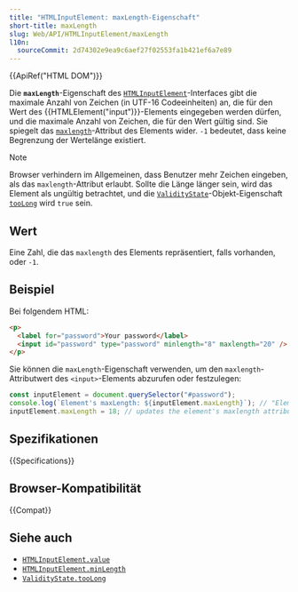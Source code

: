 ```yaml
---
title: "HTMLInputElement: maxLength-Eigenschaft"
short-title: maxLength
slug: Web/API/HTMLInputElement/maxLength
l10n:
  sourceCommit: 2d74302e9ea9c6aef27f02553fa1b421ef6a7e89
---
```


{{ApiRef("HTML DOM")}}

Die **`maxLength`**-Eigenschaft des [`HTMLInputElement`](/de/docs/Web/API/HTMLInputElement)-Interfaces gibt die maximale Anzahl von Zeichen (in UTF-16 Codeeinheiten) an, die für den Wert des {{HTMLElement("input")}}-Elements eingegeben werden dürfen, und die maximale Anzahl von Zeichen, die für den Wert gültig sind. Sie spiegelt das [`maxlength`](/de/docs/Web/HTML/Element/input#maxlength)-Attribut des Elements wider. `-1` bedeutet, dass keine Begrenzung der Wertelänge existiert.

> [!NOTE]
> Browser verhindern im Allgemeinen, dass Benutzer mehr Zeichen eingeben, als das `maxlength`-Attribut erlaubt. Sollte die Länge länger sein, wird das Element als ungültig betrachtet, und die [`ValidityState`](/de/docs/Web/API/ValidityState)-Objekt-Eigenschaft [`tooLong`](/de/docs/Web/API/ValidityState/tooLong) wird `true` sein.

## Wert

Eine Zahl, die das `maxlength` des Elements repräsentiert, falls vorhanden, oder `-1`.

## Beispiel

Bei folgendem HTML:

```html
<p>
  <label for="password">Your password</label>
  <input id="password" type="password" minlength="8" maxlength="20" />
</p>
```

Sie können die `maxLength`-Eigenschaft verwenden, um den `maxlength`-Attributwert des `<input>`-Elements abzurufen oder festzulegen:

```js
const inputElement = document.querySelector("#password");
console.log(`Element's maxLength: ${inputElement.maxLength}`); // "Element's maxlength: 20"
inputElement.maxLength = 18; // updates the element's maxlength attribute value
```

## Spezifikationen

{{Specifications}}

## Browser-Kompatibilität

{{Compat}}

## Siehe auch

- [`HTMLInputElement.value`](/de/docs/Web/API/HTMLInputElement/value)
- [`HTMLInputElement.minLength`](/de/docs/Web/API/HTMLInputElement/minLength)
- [`ValidityState.tooLong`](/de/docs/Web/API/ValidityState/tooLong)
